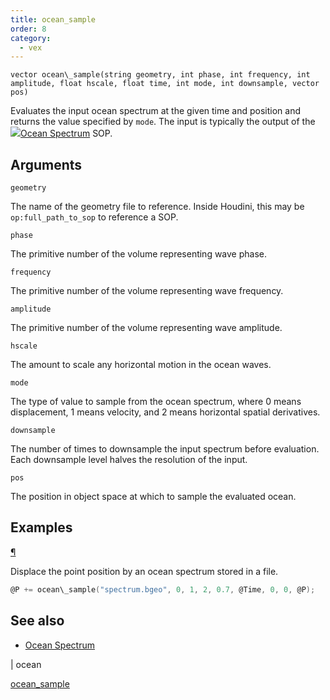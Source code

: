 ```yaml
---
title: ocean_sample
order: 8
category:
  - vex
---
```


`vector ocean\_sample(string geometry, int phase, int frequency, int amplitude, float hscale, float time, int mode, int downsample, vector pos)`

Evaluates the input ocean spectrum at the given time and position and returns the value specified by `mode`. The input is typically the output of the [![](../../icons/SHELF/wave.svg)Ocean Spectrum](../../nodes/sop/oceanspectrum.html "Generates volumes containing information for simulating ocean waves.") SOP.

## Arguments

`geometry`

The name of the geometry file to reference. Inside Houdini, this may be `op:full_path_to_sop` to reference a SOP.

`phase`

The primitive number of the volume representing wave phase.

`frequency`

The primitive number of the volume representing wave frequency.

`amplitude`

The primitive number of the volume representing wave amplitude.

`hscale`

The amount to scale any horizontal motion in the ocean waves.

`mode`

The type of value to sample from the ocean spectrum, where 0 means displacement, 1 means velocity, and 2 means horizontal spatial derivatives.

`downsample`

The number of times to downsample the input spectrum before evaluation. Each downsample level halves the resolution of the input.

`pos`

The position in object space at which to sample the evaluated ocean.

## Examples

[¶](#examples)

Displace the point position by an ocean spectrum stored in a file.

```c
@P += ocean\_sample("spectrum.bgeo", 0, 1, 2, 0.7, @Time, 0, 0, @P);

```



## See also

- [Ocean Spectrum](../../nodes/sop/oceanspectrum.html)

|
ocean

[ocean_sample](ocean_sample.html)
